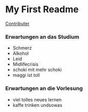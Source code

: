 # My First Readme

[Contributer](./contributer.md)
### Erwartungen an das Studium
* Schmerz
* Alkohol
* Leid
* Midlifecrisis
* schoki mit mehr schoki
* maggi ist toll
### Erwartungen an die Vorlesung
* viel tolles neues lernen 
* kaffe trinken undsowas 
